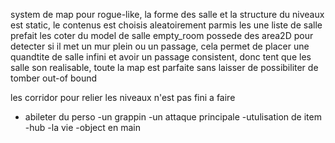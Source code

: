system de map pour rogue-like, la forme des salle et la structure du niveaux est static, le contenus est choisis aleatoirement parmis les une liste de salle prefait
les coter du model de salle empty_room possede des area2D pour detecter si il met un mur plein ou un passage, cela permet de placer une quandtite de salle infini
et avoir un passage consistent, donc tent que les salle son realisable, toute la map est parfaite sans laisser de possibiliter de tomber out-of bound

les corridor pour relier les niveaux n'est pas fini
 a faire
- abileter du perso
	-un grappin
	-un attaque principale
	-utulisation de item
-hub
-la vie
-object en main
